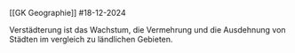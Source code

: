 [[GK Geographie]]
#18-12-2024

Verstädterung ist das Wachstum, die Vermehrung und die Ausdehnung von Städten im vergleich zu ländlichen Gebieten.